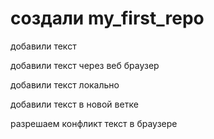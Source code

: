 # создали my_first_repo

добавили текст

добавили текст через веб браузер

добавили текст локально

добавили текст в новой ветке 

разрешаем конфликт текст в браузере
